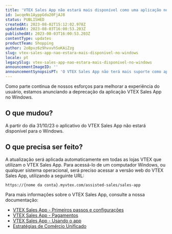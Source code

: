 ```yaml
---
title: 'VTEX Sales App não estará mais disponível como uma aplicação no Windows'
id: 1wcqeNs1AyppGdu20FjAJ8
status: PUBLISHED
createdAt: 2023-08-02T15:12:02.978Z
updatedAt: 2023-08-03T16:00:53.203Z
publishedAt: 2023-08-03T16:00:53.203Z
contentType: updates
productTeam: Shopping
author: 2o8pvz6z9hvxvhSoKAiZzg
slug: vtex-sales-app-nao-estara-mais-disponivel-no-windows
locale: pt
legacySlug: vtex-sales-app-nao-estara-mais-disponivel-no-windows
announcementImageID: ''
announcementSynopsisPT: 'O VTEX Sales App não terá mais suporte como app nativo no Windows. Estará disponível apenas na interface web.'
---
```


Como parte contínua de nossos esforços para melhorar a experiência do usuário, estamos anunciando a deprecação da aplicação VTEX Sales App no Windows.

## O que mudou?

A partir do dia 31/10/23 o aplicativo do VTEX Sales App não estará disponível para o Windows. 

## O que precisa ser feito?

A atualização será aplicada automaticamente em todas as lojas VTEX que utilizam o VTEX Sales App. Para acessá-lo de um computador Windows, ou qualquer sistema operacional, será preciso acessar a versão web do VTEX Sales App, utilizando a seguinte URL:

```
https://{nome da conta}.myvtex.com/assisted-sales/sales-app
```

Para mais informações sobre o VTEX Sales App, consulte a nossa documentação:

* [VTEX Sales App - Primeiros passos e configurações](https://help.vtex.com/pt/tracks/instore-primeiros-passos-e-configuracoes--zav76TFEZlAjnyBVL5tRc#)
* [VTEX Sales App - Pagamentos](https://help.vtex.com/pt/tracks/instore-pagamentos--43B4Nr7uZva5UdwWEt3PEy#)
* [VTEX Sales App - Usando o app](https://help.vtex.com/pt/tracks/instore-usando-o-app--4BYzQIwyOHvnmnCYQgLzdr#)
* [Estratégias de Comércio Unificado](https://help.vtex.com/pt/tracks/estrategias-de-comercio-unificado--3WGDRRhc3vf1MJb9zGncnv#)
